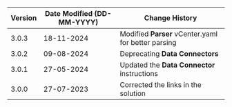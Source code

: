 | **Version** | **Date Modified (DD-MM-YYYY)** | **Change History**                          |
|-------------|--------------------------------|---------------------------------------------|
| 3.0.3       | 18-11-2024                     | Modified **Parser** vCenter.yaml for better parsing                 |
| 3.0.2       | 09-08-2024                     | Deprecating **Data Connectors**                 |
| 3.0.1       | 27-05-2024                     | Updated the **Data Connector** instructions | 
| 3.0.0       | 27-07-2023                     | Corrected the links in the solution         | 
